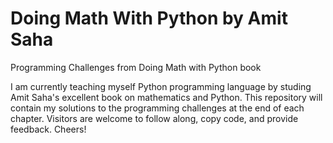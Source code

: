 # Doing Math With Python by Amit Saha
 Programming Challenges from Doing Math with Python book
 
I am currently teaching myself Python programming language by studing Amit Saha's excellent book on mathematics and Python.
This repository will contain my solutions to the programming challenges at the end of each chapter.
Visitors are welcome to follow along, copy code, and provide feedback. Cheers!
